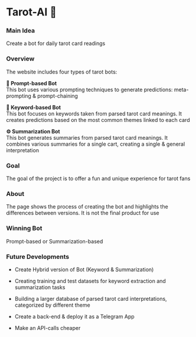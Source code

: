 # Tarot-AI 🔮   

### Main Idea
Create a bot for daily tarot card readings

### Overview    
The website includes four types of tarot bots:

**🤖 Prompt-based Bot**    
This bot uses various prompting techniques to generate predictions: meta-prompting & prompt-chaining    

**👾 Keyword-based Bot**    
This bot focuses on keywords taken from parsed tarot card meanings. It creates predictions based on the most common themes linked to each card   

**⚙️ Summarization Bot**    
This bot generates summaries from parsed tarot card meanings. It combines various summaries for a single cart, creating a single & general interpretation    

### Goal
The goal of the project is to offer a fun and unique experience for tarot fans

### About
The page shows the process of creating the bot and highlights the differences between versions. It is not the final product for use

### Winning Bot
Prompt-based or Summarization-based

### Future Developments
- Create Hybrid version of Bot (Keyword & Summarization)

- Creating training and test datasets for keyword extraction and summarization tasks

- Building a larger database of parsed tarot card interpretations, categorized by different theme

- Create a back-end & deploy it as a Telegram App

- Make an API-calls cheaper
